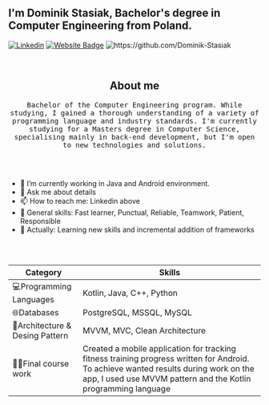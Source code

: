 
## I'm Dominik Stasiak, Bachelor's degree in Computer Engineering from Poland.

[![Linkedin](https://img.shields.io/badge/-LinkedIn-blue?style=flat&logo=Linkedin&logoColor=white)](https://www.linkedin.com/in/dominik-stasiak-820a0a262/)
[![Website Badge](https://img.shields.io/badge/Website-3b5998?style=flat-square&logo=google-chrome&logoColor=white)](http://www.dstasiak.pl/)
<img src="https://komarev.com/ghpvc/?username=Dominik-Stasiak" alt="https://github.com/Dominik-Stasiak" />

&nbsp;

<h2 align="center"> About me </h2>
<p align="center">
  <samp>Bachelor of the Computer Engineering program. While studying, I gained a thorough
understanding of a variety of programming language and industry standards. I'm currently studying for a Masters degree in Computer Science, specialising mainly in back-end development, but I'm open to new technologies and solutions.
  </samp>
</p>

##
&nbsp;

- 🌱 I’m currently working in Java and Android environment.
- 💬 Ask me about details
- 📫 How to reach me: Linkedin above
- 💪 General skills: Fast learner, Punctual, Reliable, Teamwork, Patient, Responsible
- 📜 Actually: Learning new skills and incremental addition of frameworks

##
&nbsp;

 |  Category | Skills |
| ------------ | ------------ |
| 💻Programming Languages | Kotlin, Java, C++, Python |
| 🌐Databases | PostgreSQL, MSSQL, MySQL |
| 🛞Architecture & Desing Pattern  | MVVM, MVC, Clean Architecture |
| 🧑‍💻Final course work |  Created a mobile application for tracking fitness training progress written for Android. To achieve wanted results during work on the app, I used use MVVM pattern and the Kotlin programming language |
